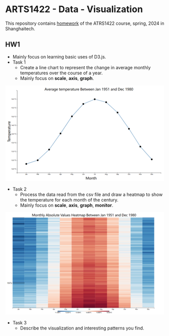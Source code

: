 # ARTS1422 - Data - Visualization
This repository contains [homework](https://github.com/wangyf9/ARTS1422-Data-Visualization/tree/main/hw1) of the ATRS1422 course, spring, 2024 in Shanghaitech.

## HW1
- Mainly focus on learning basic uses of D3.js.
- Task 1
  - Create a line chart to represent the change in average monthly temperatures over the course of a year.
  - Mainly focus on **scale**, **axis**, **graph**.
  
![image](./hw1/Photo/task1.png)

- Task 2
  - Process the data read from the csv file and draw a heatmap to show the temperature for each month of the century.
  - Mainly focus on **scale**, **axis**, **graph**, **monitor**.

![image](./hw1/Photo/task2.png)
  
- Task 3
  - Describe the visualization and interesting patterns you find.
